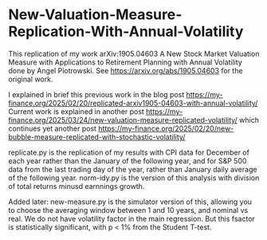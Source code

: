 # New-Valuation-Measure-Replication-With-Annual-Volatility
This replication of my work arXiv:1905.04603 A New Stock Market Valuation Measure with Applications to Retirement Planning with Annual Volatility done by Angel Piotrowski. See https://arxiv.org/abs/1905.04603 for the original work. 

I explained in brief this previous work in the blog post https://my-finance.org/2025/02/20/replicated-arxiv1905-04603-with-annual-volatility/ Current work is explained in another post https://my-finance.org/2025/03/24/new-valuation-measure-replicated-volatility/ which continues yet another post https://my-finance.org/2025/02/20/new-bubble-measure-replicated-with-stochastic-volatility/

replicate.py is the replication of my results with CPI data for December of each year rather than the January of the following year, and for S&P 500 data from the last trading day of the year, rather than January daily average of the following year. norm-idy.py is the version of this analysis with division of total returns minusd earnnings growth.

Added later: new-measure.py is the simulator version of this, allowing you to choose the averaging window between 1 and 10 years, and nominal vs real. We do not have volatility factor in the main regression. But this fsactor is statistically significant, with p < 1% from the Student T-test. 
